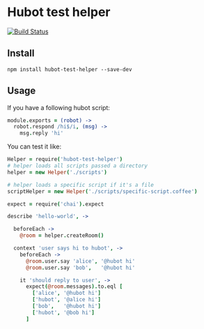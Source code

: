 # Hubot test helper

[![Build Status](https://travis-ci.org/mtsmfm/hubot-test-helper.svg?branch=master)](https://travis-ci.org/mtsmfm/hubot-test-helper)

## Install

`npm install hubot-test-helper --save-dev`

## Usage

If you have a following hubot script:

```coffee
module.exports = (robot) ->
  robot.respond /hi$/i, (msg) ->
    msg.reply 'hi'
```

You can test it like:

```coffee
Helper = require('hubot-test-helper')
# helper loads all scripts passed a directory
helper = new Helper('./scripts')

# helper loads a specific script if it's a file
scriptHelper = new Helper('./scripts/specific-script.coffee')

expect = require('chai').expect

describe 'hello-world', ->

  beforeEach ->
    @room = helper.createRoom()

  context 'user says hi to hubot', ->
    beforeEach ->
      @room.user.say 'alice', '@hubot hi'
      @room.user.say 'bob',   '@hubot hi'

    it 'should reply to user', ->
      expect(@room.messages).to.eql [
        ['alice', '@hubot hi']
        ['hubot', '@alice hi']
        ['bob',   '@hubot hi']
        ['hubot', '@bob hi']
      ]
```
